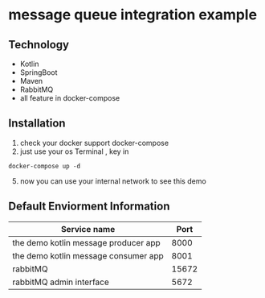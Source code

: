 # message queue integration example

## Technology
* Kotlin
* SpringBoot
* Maven
* RabbitMQ
* all feature in docker-compose


## Installation
1. check your docker support docker-compose
2. just use your os Terminal , key in
```
docker-compose up -d
```
5. now you can use your internal network to see this demo

## Default Enviorment Information

| Service name  | Port|
| ------------- | ------------- |
| the demo kotlin message producer app  | 8000  |
| the demo kotlin message consumer app  | 8001  |
| rabbitMQ  | 15672  |
| rabbitMQ admin interface  | 5672  |


